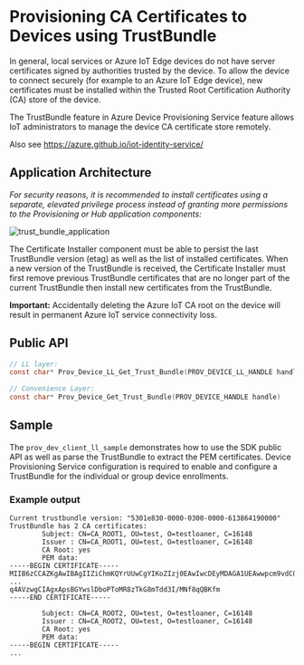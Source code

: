 # Provisioning CA Certificates to Devices using TrustBundle

In general, local services or Azure IoT Edge devices do not have server certificates signed by 
authorities trusted by the device. To allow the device to connect securely (for example to an Azure 
IoT Edge device), new certificates must be installed within the Trusted Root Certification Authority (CA) 
store of the device. 

The TrustBundle feature in Azure Device Provisioning Service feature allows IoT administrators to manage the device CA 
certificate store remotely.

Also see https://azure.github.io/iot-identity-service/

## Application Architecture

_For security reasons, it is recommended to install certificates using a separate, elevated privilege
process instead of granting more permissions to the Provisioning or Hub application components:_

![trust_bundle_application](https://www.plantuml.com/plantuml/png/XPF1Ri8m38RlUGghf-rG7c124mYGXiO13NQQTWYjAH4XHabQf4sy-vpGGQkrx5RP_lpRlzEHyzBwyg35rie3GhAW4oojgfJ60XFu5W0VIqkLSegCCWLCw70aWyP_XjHBkMb6pa8SPRQN1NUQQQoanxpHBdHZQ8BMgwtAE0jpmnDeZJR2cQOoluXEiL8PGajxXJO4e_ASri3g4HEvz78Z7QkkRUc2Q5DZvSdMkp0u_Yejwp8-6SCRKLo4uxESfsw75fH9_QjwovsRWftBm9JpLqKjdOSARLW37j3Buh4Mq8epj0LLWpbajtOkAjqr0ePfsdkUgqMXwi-f-Z18q-VU4_N4BqpRmBkbFSRsCSF0TBfud_Z7NM68AQkANInBkXr9dc2Xp9xfa_8xy3iUE5rDNo-qfsDaM-ucujsXYwNrzNgVvK1qDXy8D3a41I56_Cb_w0y0 "trust_bundle_application")


The Certificate Installer component must be able to persist the last TrustBundle version (etag) as 
well as the list of installed certificates. When a new version of the TrustBundle is received, 
the Certificate Installer must first remove previous TrustBundle certificates that are no longer part of the current TrustBundle then
install new certificates from the TrustBundle. 

__Important:__ Accidentally deleting the Azure IoT CA root on the device will result in permanent Azure IoT service 
connectivity loss.

## Public API

```C
// LL layer:
const char* Prov_Device_LL_Get_Trust_Bundle(PROV_DEVICE_LL_HANDLE handle)

// Convenience Layer:
const char* Prov_Device_Get_Trust_Bundle(PROV_DEVICE_HANDLE handle)
```

## Sample

The `prov_dev_client_ll_sample` demonstrates how to use the SDK public API as well as parse the 
TrustBundle to extract the PEM certificates. Device Provisioning Service configuration is required
to enable and configure a TrustBundle for the individual or group device enrollments.

### Example output

```
Current trustbundle version: "5301e830-0000-0300-0000-613864190000"
TrustBundle has 2 CA certificates:
        Subject: CN=CA_ROOT1, OU=test, O=testloaner, C=16148
        Issuer : CN=CA_ROOT1, OU=test, O=testloaner, C=16148
        CA Root: yes
        PEM data:
-----BEGIN CERTIFICATE-----
MIIB6zCCAZKgAwIBAgIIZiChmKQYrUUwCgYIKoZIzj0EAwIwcDEyMDAGA1UEAwwpcm9vdC02YTQ2
...
q4AVzwgCIAgxApsBGYwslDboPToMR8zTkG8mTdd3I/MNf8qQBKfm
-----END CERTIFICATE-----

        Subject: CN=CA_ROOT2, OU=test, O=testloaner, C=16148
        Issuer : CN=CA_ROOT2, OU=test, O=testloaner, C=16148
        CA Root: yes
        PEM data:
-----BEGIN CERTIFICATE-----
...
